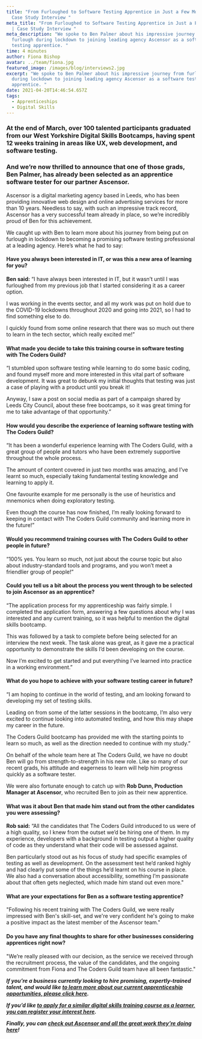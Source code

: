 ```yaml
---
title: "From Furloughed to Software Testing Apprentice in Just a Few Months |
  Case Study Interview "
meta_title: "From Furloughed to Software Testing Apprentice in Just a Few Months
  | Case Study Interview "
meta_description: "We spoke to Ben Palmer about his impressive journey from
  furlough during lockdown to joining leading agency Ascensor as a software
  testing apprentice. "
time: 4 minutes
author: Fiona Bishop
avatar: ../team/fiona.jpg
featured_image: /images/blog/interviews2.jpg
excerpt: "We spoke to Ben Palmer about his impressive journey from furlough
  during lockdown to joining leading agency Ascensor as a software testing
  apprentice. "
date: 2021-04-20T14:46:54.657Z
tags:
  - Apprenticeships
  - Digital Skills
---
```

### At the end of March, over 100 talented participants graduated from our West Yorkshire Digital Skills Bootcamps, having spent 12 weeks training in areas like UX, web development, and software testing.

### And we’re now thrilled to announce that one of those grads, Ben Palmer, has already been selected as an apprentice software tester for our partner Ascensor.

Ascensor is a digital marketing agency based in Leeds, who has been providing innovative web design and online advertising services for more than 10 years. Needless to say, with such an impressive track record, Ascensor has a very successful team already in place, so we’re incredibly proud of Ben for this achievement. 

We caught up with Ben to learn more about his journey from being put on furlough in lockdown to becoming a promising software testing professional at a leading agency. Here’s what he had to say: 

#### Have you always been interested in IT, or was this a new area of learning for you?

**Ben said:** “I have always been interested in IT, but it wasn’t until I was furloughed from my previous job that I started considering it as a career option.

I was working in the events sector, and all my work was put on hold due to the COVID-19 lockdowns throughout 2020 and going into 2021, so I had to find something else to do.

I quickly found from some online research that there was so much out there to learn in the tech sector, which really excited me!”

#### What made you decide to take this training course in software testing with The Coders Guild?

“I stumbled upon software testing while learning to do some basic coding, and found myself more and more interested in this vital part of software development. It was great to debunk my initial thoughts that testing was just a case of playing with a product until you break it!

Anyway, I saw a post on social media as part of a campaign shared by Leeds City Council, about these free bootcamps, so it was great timing for me to take advantage of that opportunity.”

#### How would you describe the experience of learning software testing with The Coders Guild?

“It has been a wonderful experience learning with The Coders Guild, with a great group of people and tutors who have been extremely supportive throughout the whole process. 

The amount of content covered in just two months was amazing, and I’ve learnt so much, especially taking fundamental testing knowledge and learning to apply it. 

One favourite example for me personally is the use of heuristics and mnemonics when doing exploratory testing.

Even though the course has now finished, I’m really looking forward to keeping in contact with The Coders Guild community and learning more in the future!”

#### Would you recommend training courses with The Coders Guild to other people in future?

“100% yes. You learn so much, not just about the course topic but also about industry-standard tools and programs, and you won’t meet a friendlier group of people!”

#### Could you tell us a bit about the process you went through to be selected to join Ascensor as an apprentice?

“The application process for my apprenticeship was fairly simple. I completed the application form, answering a few questions about why I was interested and any current training, so it was helpful to mention the digital skills bootcamp. 

This was followed by a task to complete before being selected for an interview the next week. The task alone was great, as it gave me a practical opportunity to demonstrate the skills I’d been developing on the course.

Now I’m excited to get started and put everything I’ve learned into practice in a working environment.”

#### What do you hope to achieve with your software testing career in future?

“I am hoping to continue in the world of testing, and am looking forward to developing my set of testing skills.

Leading on from some of the latter sessions in the bootcamp, I’m also very excited to continue looking into automated testing, and how this may shape my career in the future. 

The Coders Guild bootcamp has provided me with the starting points to learn so much, as well as the direction needed to continue with my study.”

On behalf of the whole team here at The Coders Guild, we have no doubt Ben will go from strength-to-strength in his new role. Like so many of our recent grads, his attitude and eagerness to learn will help him progress quickly as a software tester.

We were also fortunate enough to catch up with **Rob Dunn, Production Manager at Ascensor**, who recruited Ben to join as their new apprentice.

#### What was it about Ben that made him stand out from the other candidates you were assessing?

**Rob said:** “All the candidates that The Coders Guild introduced to us were of a high quality, so I knew from the outset we’d be hiring one of them. In my experience, developers with a background in testing output a higher quality of code as they understand what their code will be assessed against.

Ben particularly stood out as his focus of study had specific examples of testing as well as development. On the assessment test he’d ranked highly and had clearly put some of the things he’d learnt on his course in place. We also had a conversation about accessibility, something I’m passionate about that often gets neglected, which made him stand out even more."

#### What are your expectations for Ben as a software testing apprentice?

"Following his recent training with The Coders Guild, we were really impressed with Ben's skill-set, and we're very confident he's going to make a positive impact as the latest member of the Ascensor team." 

#### Do you have any final thoughts to share for other businesses considering apprentices right now?

"We’re really pleased with our decision, as the service we received through the recruitment process, the value of the candidates, and the ongoing commitment from Fiona and The Coders Guild team have all been fantastic."

***If you’re a business currently looking to hire promising, expertly-trained talent, and would like [to learn more about our current apprenticeship opportunities, please click here](https://thecodersguild.org.uk/apprenticeships/).*** 

***If you’d like [to apply for a similar digital skills training course as a learner, you can register your interest here](https://thecodersguild.org.uk/contact-us/).*** 

***Finally, you can [check out Ascensor and all the great work they’re doing here](https://www.ascensor.co.uk/)!***